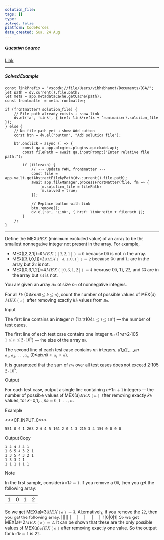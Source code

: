 ```yaml
---
solution_file: 
tags: []
type: 
solved: false
platform: CodeForces
date_created: Sun, 24 Aug
---
```


##### Question Source  
[Link](https://codeforces.com/problemset/problem/2123/E)

---

##### Solved Example  
```dataviewjs
const linkPrefix = "vscode://file/Users/vibhubhanot/Documents/DSA/";
let path = dv.current().file.path;
let meta = app.metadataCache.getCache(path);
const frontmatter = meta.frontmatter;

if (frontmatter?.solution_file) {
    // File path already exists → show link
    dv.el("a", "Link", { href: linkPrefix + frontmatter?.solution_file });
} else {
    // No file path yet → show Add button
    const btn = dv.el("button", "Add solution file");

    btn.onclick = async () => {
        const qa = app.plugins.plugins.quickadd.api;
        const filePath = await qa.inputPrompt("Enter relative file path:");

        if (filePath) {
            // --- Update YAML frontmatter ---
            const file = app.vault.getAbstractFileByPath(dv.current().file.path);
            await app.fileManager.processFrontMatter(file, fm => {
                fm.solution_file = filePath;
                fm.solved = true;
            });

            // Replace button with link
            btn.remove();
            dv.el("a", "Link", { href: linkPrefix + filePath });
        }
    };
}
```

---


Define the <nobr>MEX</nobr><math><mrow><mi>M</mi><mi>E</mi><mi>X</mi></mrow></math> (minimum excluded value) of an array to be the smallest nonnegative integer not present in the array. For example,

* <nobr>MEX(\[2,2,1\])\=0</nobr><math><mrow><mi>M</mi><mi>E</mi><mi>X</mi></mrow><mo>(</mo><mo>\[</mo><mn>2</mn><mo>,</mo><mn>2</mn><mo>,</mo><mn>1</mn><mo>\]</mo><mo>)</mo><mo>\=</mo><mn>0</mn></math> because <nobr>0</nobr><math><mn>0</mn></math> is not in the array.
* <nobr>MEX(\[3,1,0,1\])\=2</nobr><math><mrow><mi>M</mi><mi>E</mi><mi>X</mi></mrow><mo>(</mo><mo>\[</mo><mn>3</mn><mo>,</mo><mn>1</mn><mo>,</mo><mn>0</mn><mo>,</mo><mn>1</mn><mo>\]</mo><mo>)</mo><mo>\=</mo><mn>2</mn></math> because <nobr>0</nobr><math><mn>0</mn></math> and <nobr>1</nobr><math><mn>1</mn></math> are in the array but <nobr>2</nobr><math><mn>2</mn></math> is not.
* <nobr>MEX(\[0,3,1,2\])\=4</nobr><math><mrow><mi>M</mi><mi>E</mi><mi>X</mi></mrow><mo>(</mo><mo>\[</mo><mn>0</mn><mo>,</mo><mn>3</mn><mo>,</mo><mn>1</mn><mo>,</mo><mn>2</mn><mo>\]</mo><mo>)</mo><mo>\=</mo><mn>4</mn></math> because <nobr>0</nobr><math><mn>0</mn></math>, <nobr>1</nobr><math><mn>1</mn></math>, <nobr>2</nobr><math><mn>2</mn></math>, and <nobr>3</nobr><math><mn>3</mn></math> are in the array but <nobr>4</nobr><math><mn>4</mn></math> is not.

You are given an array <nobr>𝑎</nobr><math><mi>a</mi></math> of size <nobr>𝑛</nobr><math><mi>n</mi></math> of nonnegative integers.

For all <nobr>𝑘</nobr><math><mi>k</mi></math> (<nobr>0≤𝑘≤𝑛</nobr><math><mn>0</mn><mo>≤</mo><mi>k</mi><mo>≤</mo><mi>n</mi></math>), count the number of possible values of <nobr>MEX(𝑎)</nobr><math><mrow><mi>M</mi><mi>E</mi><mi>X</mi></mrow><mo>(</mo><mi>a</mi><mo>)</mo></math> after removing exactly <nobr>𝑘</nobr><math><mi>k</mi></math> values from <nobr>𝑎</nobr><math><mi>a</mi></math>.

Input

The first line contains an integer <nobr>𝑡</nobr><math><mi>t</mi></math> (<nobr>1≤𝑡≤104</nobr><math><mn>1</mn><mo>≤</mo><mi>t</mi><mo>≤</mo><msup><mn>10</mn><mn>4</mn></msup></math>) — the number of test cases.

The first line of each test case contains one integer <nobr>𝑛</nobr><math><mi>n</mi></math> (<nobr>1≤𝑛≤2⋅105</nobr><math><mn>1</mn><mo>≤</mo><mi>n</mi><mo>≤</mo><mn>2</mn><mo>⋅</mo><msup><mn>10</mn><mn>5</mn></msup></math>) — the size of the array <nobr>𝑎</nobr><math><mi>a</mi></math>.

The second line of each test case contains <nobr>𝑛</nobr><math><mi>n</mi></math> integers, <nobr>𝑎1,𝑎2,…,𝑎𝑛</nobr><math><msub><mi>a</mi><mn>1</mn></msub><mo>,</mo><msub><mi>a</mi><mn>2</mn></msub><mo>,</mo><mo>…</mo><mo>,</mo><msub><mi>a</mi><mi>n</mi></msub></math> (<nobr>0≤𝑎𝑖≤𝑛</nobr><math><mn>0</mn><mo>≤</mo><msub><mi>a</mi><mi>i</mi></msub><mo>≤</mo><mi>n</mi></math>).

It is guaranteed that the sum of <nobr>𝑛</nobr><math><mi>n</mi></math> over all test cases does not exceed <nobr>2⋅105</nobr><math><mn>2</mn><mo>⋅</mo><msup><mn>10</mn><mn>5</mn></msup></math>.

Output

For each test case, output a single line containing <nobr>𝑛+1</nobr><math><mi>n</mi><mo>+</mo><mn>1</mn></math> integers — the number of possible values of <nobr>MEX(𝑎)</nobr><math><mrow><mi>M</mi><mi>E</mi><mi>X</mi></mrow><mo>(</mo><mi>a</mi><mo>)</mo></math> after removing exactly <nobr>𝑘</nobr><math><mi>k</mi></math> values, for <nobr>𝑘\=0,1,…,𝑛</nobr><math><mi>k</mi><mo>\=</mo><mn>0</mn><mo>,</mo><mn>1</mn><mo>,</mo><mo>…</mo><mo>,</mo><mi>n</mi></math>.

Example

<<<CF\_INPUT\_0>>>

```
551 0 0 1 263 2 0 4 5 161 2 0 1 3 240 3 4 150 0 0 0 0
```

Output
Copy

```
1 2 4 3 2 1
1 6 5 4 3 2 1
1 3 5 4 3 2 1
1 3 3 2 1
1 1 1 1 1 1
```

Note

In the first sample, consider <nobr>𝑘\=1</nobr><math><mi>k</mi><mo>\=</mo><mn>1</mn></math>. If you remove a <nobr>0</nobr><math><mn>0</mn></math>, then you get the following array:

|||||
|---|---|---|---|
|1|0|1|2|
So we get <nobr>MEX(𝑎)\=3</nobr><math><mrow><mi>M</mi><mi>E</mi><mi>X</mi></mrow><mo>(</mo><mi>a</mi><mo>)</mo><mo>\=</mo><mn>3</mn></math>. Alternatively, if you remove the <nobr>2</nobr><math><mn>2</mn></math>, then you get the following array:
|||||
|---|---|---|---|
|1|0|0|1|
So we get <nobr>MEX(𝑎)\=2</nobr><math><mrow><mi>M</mi><mi>E</mi><mi>X</mi></mrow><mo>(</mo><mi>a</mi><mo>)</mo><mo>\=</mo><mn>2</mn></math>. It can be shown that these are the only possible values of <nobr>MEX(𝑎)</nobr><math><mrow><mi>M</mi><mi>E</mi><mi>X</mi></mrow><mo>(</mo><mi>a</mi><mo>)</mo></math> after removing exactly one value. So the output for <nobr>𝑘\=1</nobr><math><mi>k</mi><mo>\=</mo><mn>1</mn></math> is <nobr>2</nobr><math><mn>2</mn></math>.
